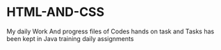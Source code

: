 # HTML-AND-CSS
My daily Work And progress files of Codes hands on task and Tasks has been kept in Java training daily assignments
